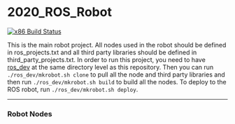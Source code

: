 # 2020_ROS_Robot
[![x86 Build Status](https://github.com/frcteam195/2020_ROS_Robot/actions/workflows/main.yml/badge.svg)](https://github.com/frcteam195/2020_ROS_Robot/actions/workflows/main.yml)

This is the main robot project. All nodes used in the robot should be defined in ros_projects.txt and all third party libraries should be defined in third_party_projects.txt. In order to run this project, you need to have [ros_dev](https://github.com/frcteam195/ros_dev) at the same directory level as this repository. Then you can run `./ros_dev/mkrobot.sh clone` to pull all the node and third party libraries and then run `./ros_dev/mkrobot.sh build` to build all the nodes. To deploy to the ROS robot, run `./ros_dev/mkrobot.sh deploy`.


---

### Robot Nodes

